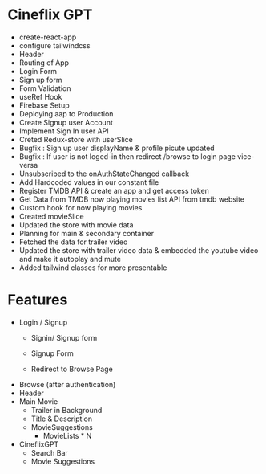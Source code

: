 # Cineflix GPT
- create-react-app
- configure tailwindcss
- Header
- Routing of App
- Login Form
- Sign up form
- Form Validation
- useRef Hook
- Firebase Setup
- Deploying aap to Production
- Create Signup user Account
- Implement Sign In user API
- Creted Redux-store with userSlice
- Bugfix : Sign up user displayName & profile picute updated
- Bugfix : If user is not loged-in then redirect /browse to login page vice-versa
- Unsubscribed to the onAuthStateChanged callback
- Add Hardcoded values in our constant file
- Register TMDB API & create an app and get access token
- Get Data from TMDB now playing movies list API from tmdb website
- Custom hook for now playing movies
- Created movieSlice
- Updated the store with movie data
- Planning for main & secondary container
- Fetched the data for trailer video
- Updated the store with trailer video data & embedded the youtube video and make it autoplay and mute
- Added tailwind classes for more presentable


# Features 
- Login / Signup
    - Signin/ Signup form
    - Signup Form

    - Redirect to Browse Page
- Browse (after authentication)
 - Header
 - Main Movie
    - Trailer in Background
    - Title & Description
    - MovieSuggestions
        - MovieLists * N
- CineflixGPT
    - Search Bar
    - Movie Suggestions